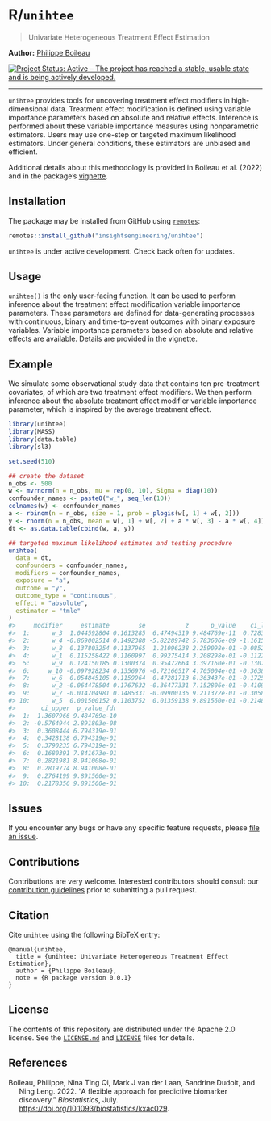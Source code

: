 
<!-- README.md is generated from README.Rmd. Please edit that file -->

# R/`unihtee`

> Univariate Heterogeneous Treatment Effect Estimation

**Author:** [Philippe Boileau](https://pboileau.ca/)

<!-- badges: start -->

[![Project Status: Active – The project has reached a stable, usable
state and is being actively
developed.](https://www.repostatus.org/badges/latest/active.svg)](https://www.repostatus.org/#active)
<!-- badges: end -->

------------------------------------------------------------------------

`unihtee` provides tools for uncovering treatment effect modifiers in
high-dimensional data. Treatment effect modification is defined using
variable importance parameters based on absolute and relative effects.
Inference is performed about these variable importance measures using
nonparametric estimators. Users may use one-step or targeted maximum
likelihood estimators. Under general conditions, these estimators are
unbiased and efficient.

Additional details about this methodology is provided in Boileau et al.
(2022) and in the package’s
[vignette](https://insightsengineering.github.io/unihtee/main/articles/using-unihtee.html).

## Installation

The package may be installed from GitHub using
[`remotes`](https://CRAN.R-project.org/package=remotes):

``` r
remotes::install_github("insightsengineering/unihtee")
```

`unihtee` is under active development. Check back often for updates.

## Usage

`unihtee()` is the only user-facing function. It can be used to perform
inference about the treatment effect modification variable importance
parameters. These parameters are defined for data-generating processes
with continuous, binary and time-to-event outcomes with binary exposure
variables. Variable importance parameters based on absolute and relative
effects are available. Details are provided in the vignette.

## Example

We simulate some observational study data that contains ten
pre-treatment covariates, of which are two treatment effect modifiers.
We then perform inference about the absolute treatment effect modifier
variable importance parameter, which is inspired by the average
treatment effect.

``` r
library(unihtee)
library(MASS)
library(data.table)
library(sl3)

set.seed(510)

## create the dataset
n_obs <- 500
w <- mvrnorm(n = n_obs, mu = rep(0, 10), Sigma = diag(10))
confounder_names <- paste0("w_", seq_len(10))
colnames(w) <- confounder_names
a <- rbinom(n = n_obs, size = 1, prob = plogis(w[, 1] + w[, 2]))
y <- rnorm(n = n_obs, mean = w[, 1] + w[, 2] + a * w[, 3] - a * w[, 4])
dt <- as.data.table(cbind(w, a, y))

## targeted maximum likelihood estimates and testing procedure
unihtee(
  data = dt,
  confounders = confounder_names,
  modifiers = confounder_names,
  exposure = "a",
  outcome = "y",
  outcome_type = "continuous",
  effect = "absolute",
  estimator = "tmle"
)
#>     modifier     estimate        se           z      p_value    ci_lower
#>  1:      w_3  1.044592804 0.1613285  6.47494319 9.484769e-11  0.72838896
#>  2:      w_4 -0.869002514 0.1492388 -5.82289742 5.783606e-09 -1.16151066
#>  3:      w_8  0.137803254 0.1137965  1.21096238 2.259098e-01 -0.08523784
#>  4:      w_1  0.115258422 0.1160997  0.99275414 3.208298e-01 -0.11229692
#>  5:      w_9  0.124150185 0.1300374  0.95472664 3.397160e-01 -0.13072315
#>  6:     w_10 -0.097928234 0.1356976 -0.72166517 4.705004e-01 -0.36389554
#>  7:      w_6  0.054845105 0.1159964  0.47281713 6.363437e-01 -0.17250792
#>  8:      w_2 -0.064478504 0.1767632 -0.36477331 7.152806e-01 -0.41093441
#>  9:      w_7 -0.014704981 0.1485331 -0.09900136 9.211372e-01 -0.30582989
#> 10:      w_5  0.001500152 0.1103752  0.01359138 9.891560e-01 -0.21483526
#>       ci_upper  p_value_fdr
#>  1:  1.3607966 9.484769e-10
#>  2: -0.5764944 2.891803e-08
#>  3:  0.3608444 6.794319e-01
#>  4:  0.3428138 6.794319e-01
#>  5:  0.3790235 6.794319e-01
#>  6:  0.1680391 7.841673e-01
#>  7:  0.2821981 8.941008e-01
#>  8:  0.2819774 8.941008e-01
#>  9:  0.2764199 9.891560e-01
#> 10:  0.2178356 9.891560e-01
```

## Issues

If you encounter any bugs or have any specific feature requests, please
[file an issue](https://github.com/insightsengineering/unihtee/issues).

## Contributions

Contributions are very welcome. Interested contributors should consult
our [contribution
guidelines](https://github.com/insightsengineering/unihtee/blob/master/.github/CONTRIBUTING.md)
prior to submitting a pull request.

## Citation

Cite `unihtee` using the following BibTeX entry:

    @manual{unihtee,
      title = {unihtee: Univariate Heterogeneous Treatment Effect Estimation},
      author = {Philippe Boileau},
      note = {R package version 0.0.1}
    }

## License

The contents of this repository are distributed under the Apache 2.0
license. See the
[`LICENSE.md`](https://github.com/insightsengineering/unihtee/blob/main/LICENSE.md)
and
[`LICENSE`](https://github.com/insightsengineering/unihtee/blob/main/LICENSE)
files for details.

## References

<div id="refs" class="references csl-bib-body hanging-indent">

<div id="ref-boileau2022" class="csl-entry">

Boileau, Philippe, Nina Ting Qi, Mark J van der Laan, Sandrine Dudoit,
and Ning Leng. 2022. “<span class="nocase">A flexible approach for
predictive biomarker discovery</span>.” *Biostatistics*, July.
<https://doi.org/10.1093/biostatistics/kxac029>.

</div>

</div>
